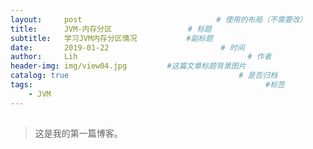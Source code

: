 ```yaml
---
layout:     post   			                  # 使用的布局（不需要改）
title:      JVM-内存分区                 # 标题 
subtitle:   学习JVM内存分区情况           #副标题
date:       2019-01-22 				           # 时间
author:     Lih 						             # 作者
header-img: img/view04.jpg 	       #这篇文章标题背景图片
catalog: true 						               # 是否归档
tags:								                     #标签
    - JVM
---
```


##  
>这是我的第一篇博客。
